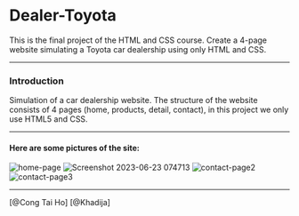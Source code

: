 # Dealer-Toyota
This is the final project of the HTML and CSS course. Create a 4-page website simulating a Toyota car dealership using only HTML and CSS.
***
### Introduction
Simulation of a car dealership website. The structure of the website consists of 4 pages (home, products, detail, contact), in this project we only use HTML5 and CSS.
***
#### Here are some pictures of the site:
![home-page](https://github.com/congtaiho/Dealer-Toyota/assets/132761655/8edd94db-d3f5-415d-8e2a-2d9ac60efa35)
![Screenshot 2023-06-23 074713](https://github.com/congtaiho/Dealer-Toyota/assets/132761655/04a53248-b6b5-44c1-930a-46203f518038)
![contact-page2](https://github.com/congtaiho/Dealer-Toyota/assets/132761655/15ad87a6-d741-4c5f-ab85-714a5c503c74)
![contact-page3](https://github.com/congtaiho/Dealer-Toyota/assets/132761655/aa063521-1922-470d-8376-d3242567b6a8)
***
[@Cong Tai Ho] [@Khadija]





